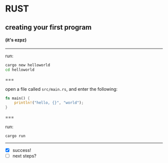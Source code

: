 # RUST

## creating your first program
#### (it's ezpz)

---

run:

```bash
cargo new helloworld
cd helloworld
```

===

open a file called `src/main.rs`, and enter the following:

```rust
fn main() {
    println!("hello, {}", "world");
}
```

===

run: 

```bash
cargo run
```

---

- [x] success!
- [ ] next steps?
